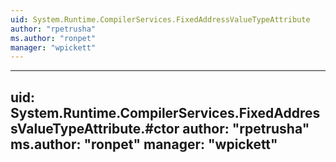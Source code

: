 ```yaml
---
uid: System.Runtime.CompilerServices.FixedAddressValueTypeAttribute
author: "rpetrusha"
ms.author: "ronpet"
manager: "wpickett"
---
```


---
uid: System.Runtime.CompilerServices.FixedAddressValueTypeAttribute.#ctor
author: "rpetrusha"
ms.author: "ronpet"
manager: "wpickett"
---
